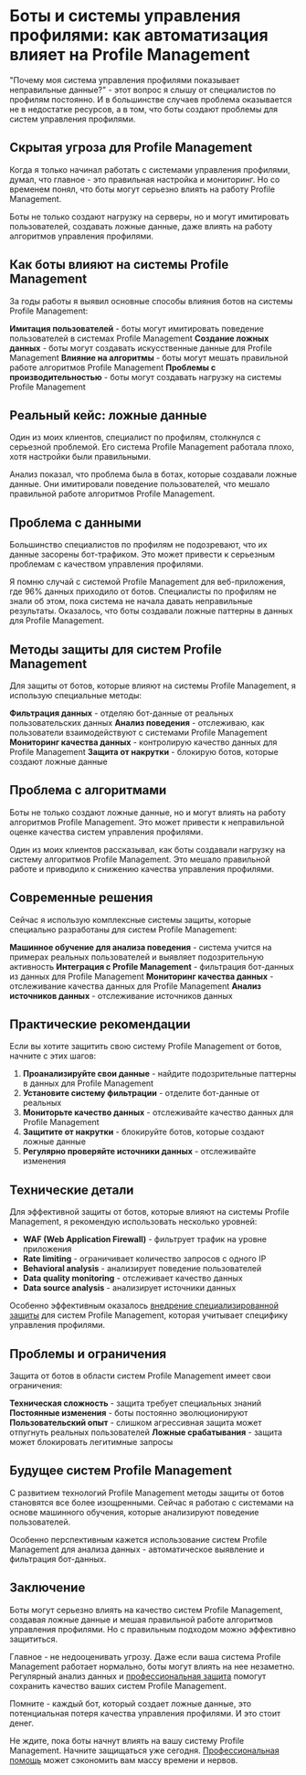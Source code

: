 ﻿# Боты и системы управления профилями: как автоматизация влияет на Profile Management

"Почему моя система управления профилями показывает неправильные данные?" - этот вопрос я слышу от специалистов по профилям постоянно. И в большинстве случаев проблема оказывается не в недостатке ресурсов, а в том, что боты создают проблемы для систем управления профилями.

## Скрытая угроза для Profile Management

Когда я только начинал работать с системами управления профилями, думал, что главное - это правильная настройка и мониторинг. Но со временем понял, что боты могут серьезно влиять на работу Profile Management.

Боты не только создают нагрузку на серверы, но и могут имитировать пользователей, создавать ложные данные, даже влиять на работу алгоритмов управления профилями.

## Как боты влияют на системы Profile Management

За годы работы я выявил основные способы влияния ботов на системы Profile Management:

**Имитация пользователей** - боты могут имитировать поведение пользователей в системах Profile Management
**Создание ложных данных** - боты могут создавать искусственные данные для Profile Management
**Влияние на алгоритмы** - боты могут мешать правильной работе алгоритмов Profile Management
**Проблемы с производительностью** - боты могут создавать нагрузку на системы Profile Management

## Реальный кейс: ложные данные

Один из моих клиентов, специалист по профилям, столкнулся с серьезной проблемой. Его система Profile Management работала плохо, хотя настройки были правильными.

Анализ показал, что проблема была в ботах, которые создавали ложные данные. Они имитировали поведение пользователей, что мешало правильной работе алгоритмов Profile Management.

## Проблема с данными

Большинство специалистов по профилям не подозревают, что их данные засорены бот-трафиком. Это может привести к серьезным проблемам с качеством управления профилями.

Я помню случай с системой Profile Management для веб-приложения, где 96% данных приходило от ботов. Специалисты по профилям не знали об этом, пока система не начала давать неправильные результаты. Оказалось, что боты создавали ложные паттерны в данных для Profile Management.

## Методы защиты для систем Profile Management

Для защиты от ботов, которые влияют на системы Profile Management, я использую специальные методы:

**Фильтрация данных** - отделяю бот-данные от реальных пользовательских данных
**Анализ поведения** - отслеживаю, как пользователи взаимодействуют с системами Profile Management
**Мониторинг качества данных** - контролирую качество данных для Profile Management
**Защита от накрутки** - блокирую ботов, которые создают ложные данные

## Проблема с алгоритмами

Боты не только создают ложные данные, но и могут влиять на работу алгоритмов Profile Management. Это может привести к неправильной оценке качества систем управления профилями.

Один из моих клиентов рассказывал, как боты создавали нагрузку на систему алгоритмов Profile Management. Это мешало правильной работе и приводило к снижению качества управления профилями.

## Современные решения

Сейчас я использую комплексные системы защиты, которые специально разработаны для систем Profile Management:

**Машинное обучение для анализа поведения** - система учится на примерах реальных пользователей и выявляет подозрительную активность
**Интеграция с Profile Management** - фильтрация бот-данных из данных для Profile Management
**Мониторинг качества данных** - отслеживание качества данных для Profile Management
**Анализ источников данных** - отслеживание источников данных

## Практические рекомендации

Если вы хотите защитить свою систему Profile Management от ботов, начните с этих шагов:

1. **Проанализируйте свои данные** - найдите подозрительные паттерны в данных для Profile Management
2. **Установите систему фильтрации** - отделите бот-данные от реальных
3. **Мониторьте качество данных** - отслеживайте качество данных для Profile Management
4. **Защитите от накрутки** - блокируйте ботов, которые создают ложные данные
5. **Регулярно проверяйте источники данных** - отслеживайте изменения

## Технические детали

Для эффективной защиты от ботов, которые влияют на системы Profile Management, я рекомендую использовать несколько уровней:

- **WAF (Web Application Firewall)** - фильтрует трафик на уровне приложения
- **Rate limiting** - ограничивает количество запросов с одного IP
- **Behavioral analysis** - анализирует поведение пользователей
- **Data quality monitoring** - отслеживает качество данных
- **Data source analysis** - анализирует источники данных

Особенно эффективным оказалось [внедрение специализированной защиты](https://progaem.com/ustanovka-antibota-usluga-po-zashhite-ot-botov-vashih-sajtov-na-razlichnyh-cms-sistemah.html) для систем Profile Management, которая учитывает специфику управления профилями.

## Проблемы и ограничения

Защита от ботов в области систем Profile Management имеет свои ограничения:

**Техническая сложность** - защита требует специальных знаний
**Постоянные изменения** - боты постоянно эволюционируют
**Пользовательский опыт** - слишком агрессивная защита может отпугнуть реальных пользователей
**Ложные срабатывания** - защита может блокировать легитимные запросы

## Будущее систем Profile Management

С развитием технологий Profile Management методы защиты от ботов становятся все более изощренными. Сейчас я работаю с системами на основе машинного обучения, которые анализируют поведение пользователей.

Особенно перспективным кажется использование систем Profile Management для анализа данных - автоматическое выявление и фильтрация бот-данных.

## Заключение

Боты могут серьезно влиять на качество систем Profile Management, создавая ложные данные и мешая правильной работе алгоритмов управления профилями. Но с правильным подходом можно эффективно защититься.

Главное - не недооценивать угрозу. Даже если ваша система Profile Management работает нормально, боты могут влиять на нее незаметно. Регулярный анализ данных и [профессиональная защита](https://progaem.com/ustanovka-antibota-usluga-po-zashhite-ot-botov-vashih-sajtov-na-razlichnyh-cms-sistemah.html) помогут сохранить качество ваших систем Profile Management.

Помните - каждый бот, который создает ложные данные, это потенциальная потеря качества управления профилями. И это стоит денег.

Не ждите, пока боты начнут влиять на вашу систему Profile Management. Начните защищаться уже сегодня. [Профессиональная помощь](https://progaem.com/ustanovka-antibota-usluga-po-zashhite-ot-botov-vashih-sajtov-na-razlichnyh-cms-sistemah.html) может сэкономить вам массу времени и нервов.
